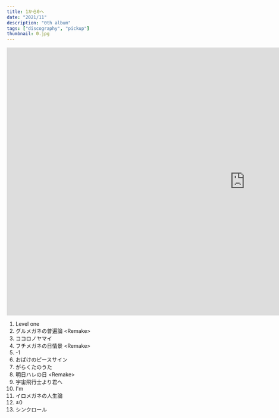 ```yaml
---
title: 1から0へ
date: "2021/11"
description: "0th album"
tags: ["discography", "pickup"]
thumbnail: 0.jpg
---
```


<iframe width="1280" height="720" src="https://www.youtube.com/embed/1FH1AWk36pI" title="YouTube video player" frameborder="0" allow="accelerometer; autoplay; clipboard-write; encrypted-media; gyroscope; picture-in-picture" allowfullscreen></iframe>

1. Level one
2. グルメガネの普遍論 \<Remake\>
3. ココロノヤマイ
4. フチメガネの日情景 \<Remake\>
5. -1
6. おばけのピースサイン
7. がらくたのうた
8. 明日ハレの日 \<Remake\>
9. 宇宙飛行士より君へ
10. I'm
11. イロメガネの人生論
12. ±0
13. シンクロール
